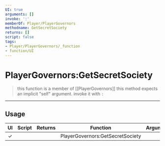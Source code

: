 ```yaml
---
UI: true
arguments: []
invoke: ':'
memberOf: Player/PlayerGovernors
methodname: GetSecretSociety
returns: []
script: false
tags:
- Player/PlayerGovernors/_function
- function/UI
---
```

# PlayerGovernors:GetSecretSociety
> this function is a member of [[PlayerGovernors]]
> this method expects an implicit "self" argument. invoke it with `:`
-----
## Usage
|  UI | Script | Returns | Function | Arguments |
|:---:|:------:|-------:|:--------:|:---------|
|✓| ||PlayerGovernors:GetSecretSociety||
